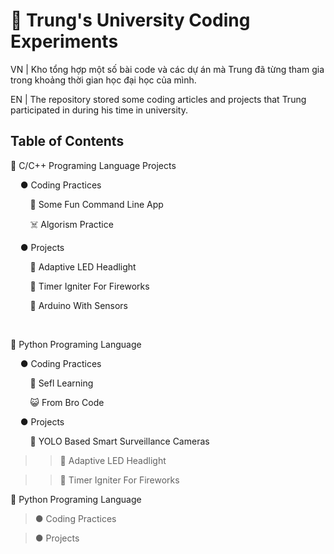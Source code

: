 # 🏫 Trung's University Coding Experiments

VN | Kho tổng hợp một số bài code và các dự án mà Trung đã từng tham gia trong khoảng thời gian học đại học của mình.

EN | The repository stored some coding articles and projects that Trung participated in during his time in university.

## Table of Contents
🌊 C/C++ Programing Language Projects

&nbsp;&nbsp;&nbsp;&nbsp;● Coding Practices

&nbsp;&nbsp;&nbsp;&nbsp;&nbsp;&nbsp;&nbsp;&nbsp;🤡 Some Fun Command Line App 

&nbsp;&nbsp;&nbsp;&nbsp;&nbsp;&nbsp;&nbsp;&nbsp;☠️ Algorism Practice

&nbsp;&nbsp;&nbsp;&nbsp;● Projects

&nbsp;&nbsp;&nbsp;&nbsp;&nbsp;&nbsp;&nbsp;&nbsp;🔦 Adaptive LED Headlight

&nbsp;&nbsp;&nbsp;&nbsp;&nbsp;&nbsp;&nbsp;&nbsp;🧨 Timer Igniter For Fireworks

&nbsp;&nbsp;&nbsp;&nbsp;&nbsp;&nbsp;&nbsp;&nbsp;🔌 Arduino With Sensors

&nbsp;&nbsp;&nbsp;&nbsp;

🐍 Python Programing Language

&nbsp;&nbsp;&nbsp;&nbsp;● Coding Practices

&nbsp;&nbsp;&nbsp;&nbsp;&nbsp;&nbsp;&nbsp;&nbsp;🗿 Sefl Learning

&nbsp;&nbsp;&nbsp;&nbsp;&nbsp;&nbsp;&nbsp;&nbsp;😺 From Bro Code 

&nbsp;&nbsp;&nbsp;&nbsp;● Projects

&nbsp;&nbsp;&nbsp;&nbsp;&nbsp;&nbsp;&nbsp;&nbsp;🎥 YOLO Based Smart Surveillance Cameras 



>> 🔦 Adaptive LED Headlight

>> 🧨 Timer Igniter For Fireworks

🐍 Python Programing Language

> ● Coding Practices

> ● Projects